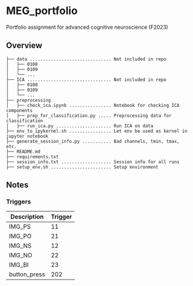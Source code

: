 # MEG_portfolio
Portfolio assignment for advanced cognitive neuroscience (F2023)



## Overview
```
├── data ............................... Not included in repo
│   ├── 0108
│   ├── 0109
│   └── ...
├── ICA ................................ Not included in repo 
│   ├── 0108
│   ├── 0109
│   └── ...
├── preprocessing
│   ├── check_ica.ipynb ................ Notebook for checking ICA components
│   ├── prep_for_classification.py ..... Preprocessing data for classification
│   ├── run_ica.py ..................... Run ICA on data
├── env_to_ipykernel.sh ................ Let env be used as kernel in jupyter notebook
├── generate_session_info.py ........... Bad channels, tmin, tmax, etc.
├── README.md                               
├── requirements.txt
├── session_info.txt ................... Session info for all runs
├── setup_env.sh ....................... Setup environment
```


## Notes
### Triggers
|       Description        |   Trigger   |
|------------------|-----------|
|     IMG_PS       |    11     |
|     IMG_PO       |    21     |
|     IMG_NS       |    12     |
|     IMG_NO       |    22     |
|     IMG_BI       |    23     |
|  button_press    |   202     |
